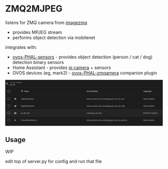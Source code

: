 # ZMQ2MJPEG

listens for ZMQ camera from [imagezmq](https://github.com/jeffbass/imagezmq)
- provides MPJEG stream
- performs object detection via mobilenet

integrates with:
- [ovos-PHAL-sensors](https://github.com/OpenVoiceOS/ovos-PHAL-sensors/tree/dev) - provides object detection (person / cat / dog) detection binary sensors
- Home Assistant - provides [ip camera](https://www.home-assistant.io/integrations/mjpeg) + sensors
- OVOS devices (eg, mark2) - [ovos-PHAL-zmqamera](https://github.com/OpenVoiceOS/ovos-PHAL-zmqamera) companion plugin

![img.png](img.png)

## Usage

WIP

edit top of server.py for config and run that file
